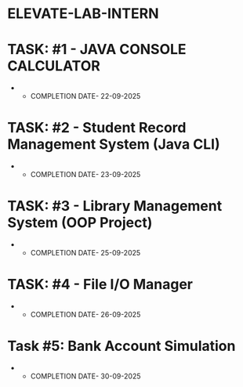 # ELEVATE-LAB-INTERN

# TASK: #1 - JAVA CONSOLE CALCULATOR
- - COMPLETION DATE- 22-09-2025

# TASK: #2 - Student Record Management System (Java CLI)
- - COMPLETION DATE- 23-09-2025

# TASK: #3 - Library Management System (OOP Project)
- - COMPLETION DATE- 25-09-2025

# TASK: #4 - File I/O Manager 
- - COMPLETION DATE- 26-09-2025

# Task #5: Bank Account Simulation
- - COMPLETION DATE- 30-09-2025